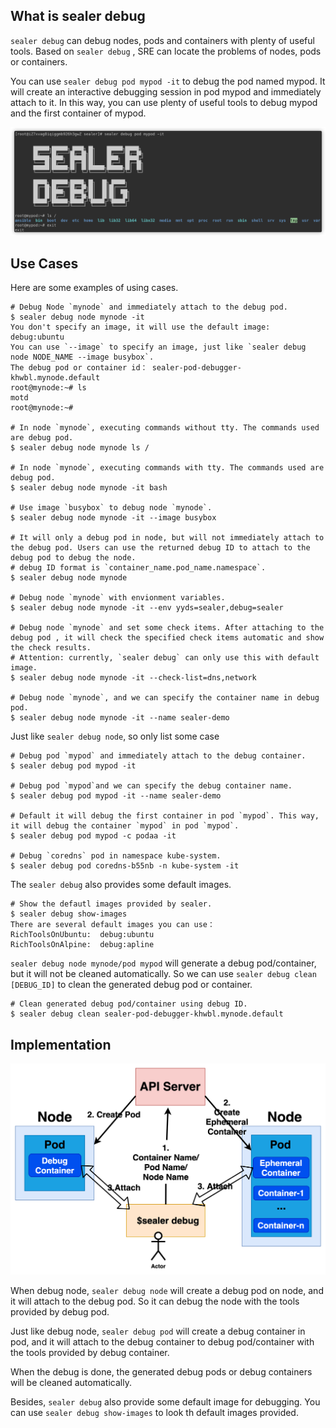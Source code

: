 ## What is sealer debug

`sealer debug` can debug nodes, pods and containers with plenty of useful tools. Based on `sealer debug` , SRE can locate the problems of nodes, pods or containers. 

You can use `sealer debug pod mypod -it`  to debug the pod named mypod. It will create an interactive debugging session in pod mypod and immediately attach to it.  In this way, you can use plenty of useful tools to debug mypod and the first container of mypod.

![](images/example.png)

## Use Cases

Here are some examples of using cases.

```
# Debug Node `mynode` and immediately attach to the debug pod.
$ sealer debug node mynode -it
You don't specify an image, it will use the default image: debug:ubuntu
You can use `--image` to specify an image, just like `sealer debug node NODE_NAME --image busybox`.
The debug pod or container id： sealer-pod-debugger-khwbl.mynode.default
root@mynode:~# ls
motd
root@mynode:~#

# In node `mynode`, executing commands without tty. The commands used are debug pod.
$ sealer debug node mynode ls /

# In node `mynode`, executing commands with tty. The commands used are debug pod.
$ sealer debug node mynode -it bash

# Use image `busybox` to debug node `mynode`.
$ sealer debug node mynode -it --image busybox

# It will only a debug pod in node, but will not immediately attach to the debug pod. Users can use the returned debug ID to attach to the debug pod to debug the node.
# debug ID format is `container_name.pod_name.namespace`.
$ sealer debug node mynode

# Debug node `mynode` with envionment variables.
$ sealer debug node mynode -it --env yyds=sealer,debug=sealer

# Debug node `mynode` and set some check items. After attaching to the debug pod , it will check the specified check items automatic and show the check results.
# Attention: currently, `sealer debug` can only use this with default image.
$ sealer debug node mynode -it --check-list=dns,network

# Debug node `mynode`, and we can specify the container name in debug pod.
$ sealer debug node mynode -it --name sealer-demo
```

Just like `sealer debug node`, so only list some case

```
# Debug pod `mypod` and immediately attach to the debug container.
$ sealer debug pod mypod -it

# Debug pod `mypod`and we can specify the debug container name.
$ sealer debug pod mypod -it --name sealer-demo

# Default it will debug the first container in pod `mypod`. This way, it will debug the container `mypod` in pod `mypod`.
$ sealer debug pod mypod -c podaa -it

# Debug `coredns` pod in namespace kube-system.
$ sealer debug pod coredns-b55nb -n kube-system -it
```

The `sealer debug` also provides some default images.

```
# Show the defautl images provided by sealer.
$ sealer debug show-images
There are several default images you can use：
RichToolsOnUbuntu:  debug:ubuntu
RichToolsOnAlpine:  debug:apline
```

`sealer debug node mynode/pod mypod` will generate a debug pod/container, but it will not be cleaned automatically. So we can use `sealer debug clean [DEBUG_ID]` to clean the generated debug pod or container.

```
# Clean generated debug pod/container using debug ID.
$ sealer debug clean sealer-pod-debugger-khwbl.mynode.default
```

## Implementation

![](images/implementation.png)

When debug node, `sealer debug node` will create a debug pod on node, and it will attach to the debug pod. So it can debug the node with the tools provided by debug pod.

Just like debug node, `sealer debug pod` will create a debug container in pod, and it will attach to the debug container to debug pod/container with the tools provided by debug container.

When the debug is done, the generated debug pods or debug containers will be cleaned automatically. 

Besides, `sealer debug` also provide some default image for debugging. You can use `sealer debug show-images` to look th default images provided.